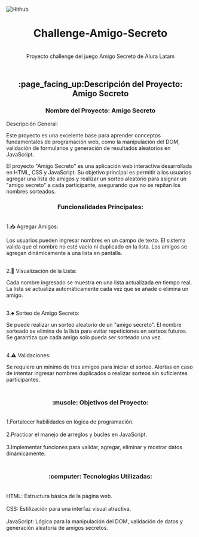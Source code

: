 ![Hithub](https://imgur.com/3BJs71h)

<h1 align="center"> Challenge-Amigo-Secreto </h1>

<p  align="center"><br> Proyecto challenge del juego Amigo Secreto de  Alura Latam<br/></p>



<h2  align="center"><br>:page_facing_up:Descripción del Proyecto: Amigo Secreto<br/></h2>



 <h3  align="center">Nombre del Proyecto: Amigo Secreto</h3>

<p1 align="center"> Descripción General:

Este proyecto es una excelente base para aprender conceptos fundamentales de programación web, como la manipulación del DOM, validación de formularios y generación de resultados aleatorios en JavaScript.

El proyecto "Amigo Secreto" es una aplicación web interactiva desarrollada en HTML, CSS y JavaScript. Su objetivo principal es permitir a los usuarios agregar una lista de amigos y realizar un sorteo aleatorio para asignar un "amigo secreto" a cada participante, asegurando que no se repitan los nombres sorteados.</p1>

<h3 align="center">Funcionalidades Principales:</h3>

<p2 align="left"><br> 1.:inbox_tray: Agregar Amigos:</br>

Los usuarios pueden ingresar nombres en un campo de texto.
El sistema valida que el nombre no esté vacío ni duplicado en la lista.
Los amigos se agregan dinámicamente a una lista en pantalla.</p2>

<p3 align="left"><br> 2.:pencil: Visualización de la Lista:</br>

Cada nombre ingresado se muestra en una lista actualizada en tiempo real.
La lista se actualiza automáticamente cada vez que se añade o elimina un amigo.</p3>

<p4 align="left"><br> 3.:clubs: Sorteo de Amigo Secreto:</br>

Se puede realizar un sorteo aleatorio de un "amigo secreto".
El nombre sorteado se elimina de la lista para evitar repeticiones en sorteos futuros.
Se garantiza que cada amigo solo pueda ser sorteado una vez.</p4>

<p5 align="left"><br> 4.:warning: Validaciones:</br>

Se requiere un mínimo de tres amigos para iniciar el sorteo.
Alertas en caso de intentar ingresar nombres duplicados o realizar sorteos sin suficientes participantes. </p5>


<h3 align="center"><br>:muscle: Objetivos del Proyecto:</b></h3>

<br>1.Fortalecer habilidades en lógica de programación.</br>
<br>2.Practicar el manejo de arreglos y bucles en JavaScript.</br>
<br>3.Implementar funciones para validar, agregar, eliminar y mostrar datos dinámicamente.</br>



<h3 align="center"><br>:computer: Tecnologías Utilizadas:</b></h3>

<br>HTML: Estructura básica de la página web.</br>
<br>CSS: Estilización para una interfaz visual atractiva.</br>
<br>JavaScript: Lógica para la manipulación del DOM, validación de datos y generación aleatoria de amigos secretos.</br>




